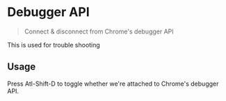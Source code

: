 # Debugger API

> Connect & disconnect from Chrome's debugger API

This is used for trouble shooting

## Usage
Press Atl-Shift-D to toggle whether we're attached to Chrome's debugger API.